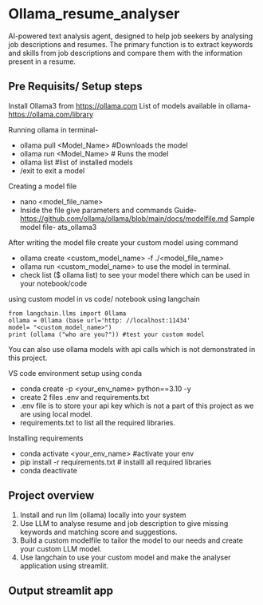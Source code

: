 # Ollama_resume_analyser
AI-powered text analysis agent, designed to help job seekers by analysing job descriptions and resumes. The primary function is to extract keywords and skills from job descriptions and compare them with the information present in a resume.

## Pre Requisits/ Setup steps
Install Ollama3 from https://ollama.com
List of models available in ollama- https://ollama.com/library

Running ollama in terminal-
- ollama pull <Model_Name> #Downloads the model
- ollama run <Model_Name> # Runs the model
- ollama list #list of installed models
- /exit to exit a model

Creating a model file
- nano <model_file_name>
- Inside the file give parameters and commands Guide- https://github.com/ollama/ollama/blob/main/docs/modelfile.md
Sample model file- ats_ollama3

After writing the model file create your custom model using command
- ollama create <custom_model_name> -f ./<model_file_name>
- ollama run <custom_model_name> to use the model in terminal.
- check list ($ ollama list) to see your model there which can be used in your notebook/code

using custom model in vs code/ notebook using langchain
```
from langchain.llms import 0llama
ollama = 0llama (base url='http: //localhost:11434'
model= "<custom_model_name>")
print (ollama ("who are you?")) #test your custom model
```
You can also use ollama models with api calls which is not demonstrated in this project.

VS code environment setup using conda
- conda create -p <your_env_name> python==3.10 -y
- create 2 files .env and requirements.txt
- .env file is to store your api key which is not a part of this project as we are using local model.
- requirements.txt to list all the required libraries.

Installing requirements
- conda activate <your_env_name> #activate your env
- pip install -r requirements.txt # installl all required libraries
- conda deactivate
   

## Project overview
1. Install and run llm (ollama) locally into your system
2. Use LLM to analyse resume and job description to give missing keywords and matching score and suggestions.
3. Build a custom modelfile to tailor the model to our needs and create your custom LLM model.
4. Use langchain to use your custom model and make the analyser application using streamlit.


## Output streamlit app

